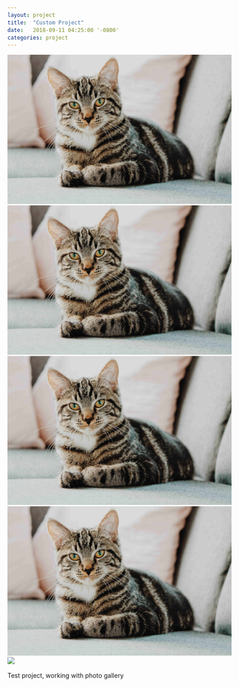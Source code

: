 ```yaml
---
layout: project
title:  "Custom Project"
date:   2018-09-11 04:25:00 '-0800'
categories: project
---
```


<div id="lightgallery">
    <a href="/images/cat.jpg" data-sub-html="1st cat" class="img-ctn">
        <div class="img-wrap">
            <img src="/images/cat.jpg">
            <i class="fas fa-search"></i>
        </div>
    </a>
    <a href="/images/cat.jpg" data-sub-html="2nd cat" class="img-ctn">
        <div class="img-wrap">
            <img src="/images/cat.jpg">
            <i class="fas fa-search"></i>
        </div>
    </a>
    <a href="/images/cat.jpg" data-sub-html="3rd cat" class="img-ctn">
        <div class="img-wrap">
            <img src="/images/cat.jpg">
            <i class="fas fa-search"></i>
        </div>
    </a>
    <a href="/images/cat.jpg" data-sub-html="4th cat" class="img-ctn">
        <div class="img-wrap">
            <img src="/images/cat.jpg">
            <i class="fas fa-search"></i>
        </div>
    </a>
    <a href="https://www.youtube.com/watch?v=fEzqndjwwIA" data-poster="https://img.youtube.com/vi/fEzqndjwwIA/0.jpg" data-sub-html="<h3>Some music</h3>" class="img-ctn">
        <div class="img-wrap">
            <img src="https://img.youtube.com/vi/fEzqndjwwIA/0.jpg">
            <i class="fas fa-search"></i>
        </div>
    </a>
</div>

Test project, working with photo gallery